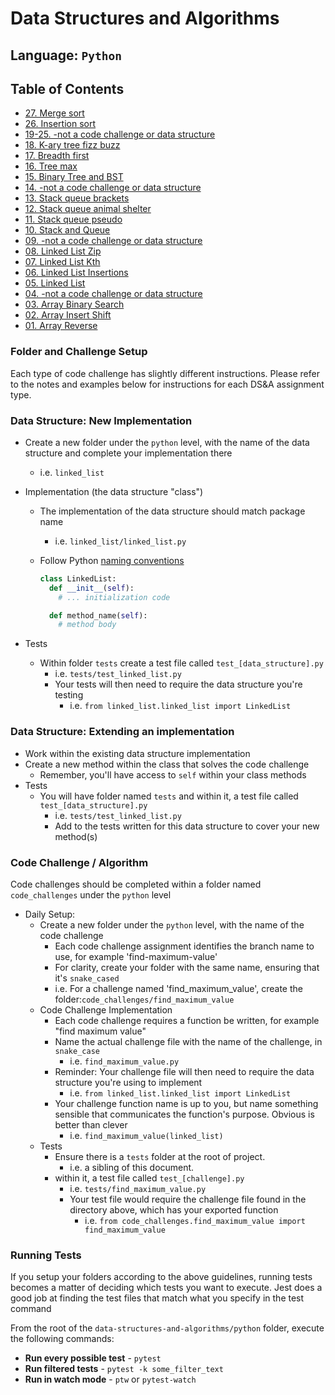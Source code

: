 # Data Structures and Algorithms

## Language: `Python`

## Table of Contents

- [27. Merge sort](../sorting/merge/README.md)
- [26. Insertion sort](../sorting/insertion/README.md)
- [19-25. -not a code challenge or data structure]()
- [18. K-ary tree fizz buzz](./docs/tree_fizz_buzz/README.md)
- [17. Breadth first](./docs/tree_breadth_first/README.md)
- [16. Tree max](./docs/tree_max/README.md)
- [15. Binary Tree and BST](./docs/trees/README.md)
- [14. -not a code challenge or data structure]()
- [13. Stack queue brackets](./docs/stack_queue_brackets/README.md)
- [12. Stack queue animal shelter](./docs/stack_queue_animal_shelter/README.md)
- [11. Stack queue pseudo](./docs/stack_queue_pseudo/README.md)
- [10. Stack and Queue](./docs/stack_and_queue/README.md)
- [09. -not a code challenge or data structure]()
- [08. Linked List Zip](./docs/linked_list_zip/README.md)
- [07. Linked List Kth](./docs/linked_list_kth/README.md)
- [06. Linked List Insertions](./docs/linked_list_insertions/README.md)
- [05. Linked List](./docs/linked_list/README.md)
- [04. -not a code challenge or data structure]()
- [03. Array Binary Search](./docs/array-binary-search/README.md)
- [02. Array Insert Shift](./docs/array-insert-shift/README.md)
- [01. Array Reverse](./docs/array-reverse/README.md)

### Folder and Challenge Setup

Each type of code challenge has slightly different instructions. Please refer to the notes and examples below for instructions for each DS&A assignment type.

### Data Structure: New Implementation

- Create a new folder under the `python` level, with the name of the data structure and complete your implementation there
  - i.e. `linked_list`
- Implementation (the data structure "class")
  - The implementation of the data structure should match package name
    - i.e. `linked_list/linked_list.py`
  - Follow Python [naming conventions](https://www.python.org/dev/peps/pep-0008/#naming-conventions)

    ```python
    class LinkedList:
      def __init__(self):
        # ... initialization code

      def method_name(self):
        # method body
    ```

- Tests
  - Within folder `tests` create a test file called `test_[data_structure].py`
    - i.e. `tests/test_linked_list.py`
    - Your tests will then need to require the data structure you're testing
      - i.e. `from linked_list.linked_list import LinkedList`

### Data Structure: Extending an implementation

- Work within the existing data structure implementation
- Create a new method within the class that solves the code challenge
  - Remember, you'll have access to `self` within your class methods
- Tests
  - You will have folder named `tests` and within it, a test file called `test_[data_structure].py`
    - i.e. `tests/test_linked_list.py`
    - Add to the tests written for this data structure to cover your new method(s)

### Code Challenge / Algorithm

Code challenges should be completed within a folder named `code_challenges` under the `python` level

- Daily Setup:
  - Create a new folder under the `python` level, with the name of the code challenge
    - Each code challenge assignment identifies the branch name to use, for example 'find-maximum-value'
    - For clarity, create your folder with the same name, ensuring that it's `snake_cased`
    - i.e. For a challenge named 'find_maximum_value', create the folder:`code_challenges/find_maximum_value`
  - Code Challenge Implementation
    - Each code challenge requires a function be written, for example "find maximum value"
    - Name the actual challenge file with the name of the challenge, in `snake_case`
      - i.e. `find_maximum_value.py`
    - Reminder: Your challenge file will then need to require the data structure you're using to implement
      - i.e. `from linked_list.linked_list import LinkedList`
    - Your challenge function name is up to you, but name something sensible that communicates the function's purpose. Obvious is better than clever
      - i.e. `find_maximum_value(linked_list)`
  - Tests
    - Ensure there is a `tests` folder at the root of project.
      - i.e. a sibling of this document.
    - within it, a test file called `test_[challenge].py`
      - i.e. `tests/find_maximum_value.py`
      - Your test file would require the challenge file found in the directory above, which has your exported function
        - i.e. `from code_challenges.find_maximum_value import find_maximum_value`

### Running Tests

If you setup your folders according to the above guidelines, running tests becomes a matter of deciding which tests you want to execute.  Jest does a good job at finding the test files that match what you specify in the test command

From the root of the `data-structures-and-algorithms/python` folder, execute the following commands:

- **Run every possible test** - `pytest`
- **Run filtered tests** - `pytest -k some_filter_text`
- **Run in watch mode** - `ptw` or `pytest-watch`
